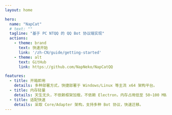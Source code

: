 ```yaml
---
layout: home

hero:
  name: "NapCat"
  # text: ""
  tagline: "基于 PC NTQQ 的 QQ Bot 协议端实现"
  actions:
    - theme: brand
      text: 快速开始
      link: '/zh-CN/guide/getting-started'
    - theme: alt
      text: GitHub
      link: https://github.com/NapNeko/NapCatQQ

features:
  - title: 开箱即用
    details: 多种部署方式，快捷部署于 Windows/Linux 等主流 x64 架构平台。
  - title: 内存轻量
    details: 天生无头，不依赖框架加载，不依赖 Electron，内存占用低至 50~100 MB。
  - title: 适配快速
    details: 采取 Core/Adapter 架构，支持多种 Bot 协议，快速迁移。
---
```


